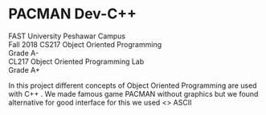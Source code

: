 # PACMAN Dev-C++
FAST University Peshawar Campus  
Fall 2018 
CS217 Object Oriented Programming  
Grade A-  
CL217 Object Oriented Programming Lab  
Grade A+  

In this project different concepts of Object Oriented Programming are used with C++ . We made famous game PACMAN without graphics but we found alternative for good interface for this we used 
      <> ASCII
